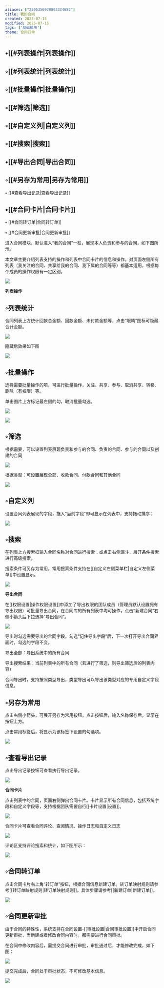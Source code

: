 ```yaml
---
aliases: ["2505356970803334682"]
title: 我的合同
created: 2025-07-15
modified: 2025-07-15
tags: ['基础模块']
theme: 合同订单
---
```


## •[[#列表操作|列表操作]]

## ◦[[#列表统计|列表统计]]

## ◦[[#批量操作|批量操作]]

## ◦[[#筛选|筛选]]

## ◦[[#自定义列|自定义列]]

## ◦[[#搜索|搜索]]

## •[[#导出合同|导出合同]]

## ◦[[#另存为常用|另存为常用]]

**◦** [[#查看导出记录|查看导出记录]]

## •[[#合同卡片|合同卡片]]

**◦** [[#合同转订单|合同转订单]]

**◦** [[#合同更新审批|合同更新审批]]

进入合同模块，默认进入“我的合同”一栏，展现本人负责和参与的合同，如下图所示。

本文章主要介绍列表支持的操作和列表中合同卡片的信息和操作。对页面左侧所有列表（我关注的合同、共享给我的合同、我下属的合同等等）都基本适用，根据每个成员的操作权限有一定区别。

![](98c219b7c4aebd4ad1e43ef7771db76f.jpg)

**列表操作**

## ◦列表统计

合同列表上方统计回款总金额、回款金额、未付款金额等，点击“眼睛”图标可隐藏合计金额。

![](ef66258ef7c4a87348a02053f11a84b1.jpg)

隐藏后效果如下图

![](30ec66daff3ecd6705f01bfc20135977.jpg)

## ◦批量操作

选择需要批量操作的项，可进行批量操作，关注、共享、参与、取消共享、转移、删除（有权限）等。

单击图片上方标记最左侧的勾，取消批量勾选。

![](50cbbb1f70a1b47cc2ed6f8035de2e91.jpg)

![](a50e82899b043a34f61399d78a3f40a7.jpg)

## ◦筛选

根据需要，可以设置列表展现负责和参与的合同、负责的合同、参与的合同以及创建的合同

![](0810ddd8a960cdd9daad5d340e104be8.jpg)

根据类型：可设置展现全部、收款合同、付款合同和其他合同

![](4a1b1b145c5cc2aed16cf15954f1d49a.jpg)

## ◦自定义列

设置合同列表展现的字段，拖入“当前字段”即可显示在列表中，支持拖动排序；

![](27284e24ced712fc0a87ced71b24bcc9.jpg)

## ◦搜索

在列表上方搜索框输入合同名称对合同进行搜索；或点击右侧漏斗，展开条件搜索进行高级搜索。

搜索条件可另存为常用，常用搜索条件支持在[[自定义左侧菜单栏|自定义左侧菜单]]中设置显示。

![](6070bd590b34c4c52d0019539691ee8d.jpg)

**导出合同**

在[[权限设置|操作权限设置]]中添加了导出权限的团队成员（管理员默认设置拥有导出权限）可批量导出合同，在合同库的所有列表中均可操作，点击“新建合同”右侧小箭头后下拉选择“导出合同”。

![](a9ba0b09b03ed0aa00932067b2ce033b.jpg)

导出时勾选需要导出的合同字段。勾选“记住导出字段”后，下一次打开导出合同界面时，勾选的字段不变。

导出全部：导出系统中的所有合同

导出搜索结果：当前列表中的所有合同（若进行了筛选，则导出筛选后的列表内容）

合同导出时，支持按照类型导出，类型导出可以导出该类型对应的专用自定义字段信息。

## ◦另存为常用

点击右侧小箭头，可展开另存为常用按钮，点击按钮后，输入名称保存后，显示在按钮上方。

点击常用标签后，将显示为该标签下设置的勾选项。

![](2cbff42939ee40e60379d705459b4a01.jpg)

## ◦查看导出记录

点击导出记录按钮可查看执行导出记录。

![](6c298a1f3a8afe22571575cdcd9f4abe.jpg)

**合同卡片**

点击列表中的合同，页面右侧弹出合同卡片。卡片显示所有合同信息，包括系统字段和自定义字段等，支持根据团队需要自行[[卡片设置|设置]]。

![](ab92f793d8f9cffaa6bb1f6b08b575db.jpg)

合同卡片可查看合同评论、查阅情况、操作日志和自定义日志

![](e61aa457eb96294519fb6013270c44dc.jpg)

评论区支持评论搜索和统计，如下图所示：

![](99db343aea52cfd82392f4b949c826a9.jpg)

## ◦合同转订单

点击合同卡片右上角“转订单”按钮，根据合同信息新建订单。转订单映射规则请参考[[转订单映射规则|转订单映射规则]]。具体步骤请参考[[新建订单|新建订单]]。

![](d25bb18cff81fd11a1788e545f940a17.jpg)

## ◦合同更新审批

由于合同的特殊性，系统支持在合同设置-[[审批设置|合同审批设置]]中开启合同更新审批，当新建或者修改合同内容时，都需要进行合同审批。

在合同中修改内容后，需提交合同进行审批，审批通过后，才能修改完成，如下图：

![](f1c043628e99a8141698de01baace7dc.jpg)

提交完成后，合同处于审批状态，不可修改基本信息。

![](51b1733a29a6a69ca037656946fc5011.jpg)